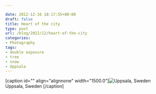 ```yaml
---

date: 2012-12-16 18:17:55+00:00
draft: false
title: Heart of the city
type: post
url: /blog/2012/12/heart-of-the-city
categories:
- Photography
tags:
- double exposure
- tree
- snow
- Uppsala
---
```


[caption id="" align="alignnone" width="1500.0"]![ Uppsala, Sweden   ](/images/2012-12-16-201212heart-of-the-city/20121214-R0012579.jpg)
 Uppsala, Sweden   [/caption]
